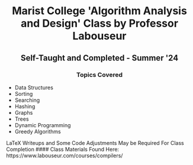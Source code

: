 <h1 align="center">Marist College 'Algorithm Analysis and Design' Class by Professor Labouseur</h1>
<h2 align="center">Self-Taught and Completed - Summer '24</h2>

<h3 align ="center">Topics Covered</h3>
<p align="center">
  <ul>
    <li>Data Structures</li>
    <li>Sorting</li>
    <li>Searching</li>
    <li>Hashing</li>
    <li>Graphs</li>
    <li>Trees</li>
    <li>Dynamic Programming</li>
    <li>Greedy Algorithms</li>
  </ul>
</p>
LaTeX Writeups and Some Code Adjustments May be Required For Class Completion
#### Class Materials Found Here: https://www.labouseur.com/courses/compilers/
